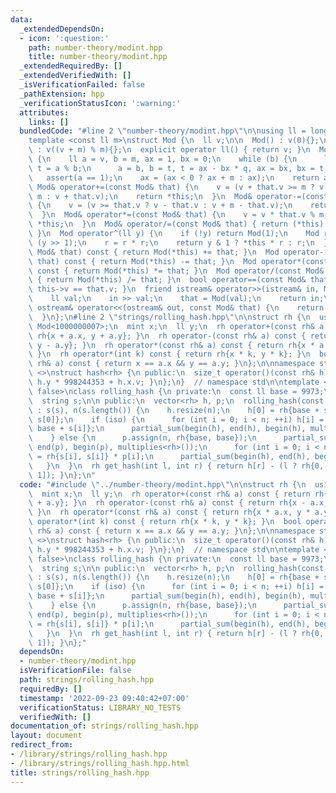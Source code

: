 ```yaml
---
data:
  _extendedDependsOn:
  - icon: ':question:'
    path: number-theory/modint.hpp
    title: number-theory/modint.hpp
  _extendedRequiredBy: []
  _extendedVerifiedWith: []
  _isVerificationFailed: false
  _pathExtension: hpp
  _verificationStatusIcon: ':warning:'
  attributes:
    links: []
  bundledCode: "#line 2 \"number-theory/modint.hpp\"\n\nusing ll = long long;\n\n\
    template <const ll m>\nstruct Mod {\n  ll v;\n\n  Mod() : v(0){};\n  Mod(ll v)\
    \ : v((v + m) % m){};\n  explicit operator ll() { return v; }\n  Mod inv() const\
    \ {\n    ll a = v, b = m, ax = 1, bx = 0;\n    while (b) {\n      ll q = a / b,\
    \ t = a % b;\n      a = b, b = t, t = ax - bx * q, ax = bx, bx = t;\n    }\n \
    \   assert(a == 1);\n    ax = (ax < 0 ? ax + m : ax);\n    return ax;\n  }\n \
    \ Mod& operator+=(const Mod& that) {\n    v = (v + that.v >= m ? v + that.v -\
    \ m : v + that.v);\n    return *this;\n  }\n  Mod& operator-=(const Mod& that)\
    \ {\n    v = (v >= that.v ? v - that.v : v + m - that.v);\n    return *this;\n\
    \  }\n  Mod& operator*=(const Mod& that) {\n    v = v * that.v % m;\n    return\
    \ *this;\n  }\n  Mod& operator/=(const Mod& that) { return (*this) *= that.inv();\
    \ }\n  Mod operator^(ll y) {\n    if (!y) return Mod(1);\n    Mod r = *this ^\
    \ (y >> 1);\n    r = r * r;\n    return y & 1 ? *this * r : r;\n  }\n  Mod operator+(const\
    \ Mod& that) const { return Mod(*this) += that; }\n  Mod operator-(const Mod&\
    \ that) const { return Mod(*this) -= that; }\n  Mod operator*(const Mod& that)\
    \ const { return Mod(*this) *= that; }\n  Mod operator/(const Mod& that) const\
    \ { return Mod(*this) /= that; }\n  bool operator==(const Mod& that) const { return\
    \ this->v == that.v; }\n  friend istream& operator>>(istream& in, Mod& that) {\n\
    \    ll val;\n    in >> val;\n    that = Mod(val);\n    return in;\n  }\n  friend\
    \ ostream& operator<<(ostream& out, const Mod& that) {\n    return out << that.v;\n\
    \  }\n};\n#line 2 \"strings/rolling_hash.hpp\"\n\nstruct rh {\n  using mint =\
    \ Mod<1000000007>;\n  mint x;\n  ll y;\n  rh operator+(const rh& a) const { return\
    \ rh{x + a.x, y + a.y}; }\n  rh operator-(const rh& a) const { return rh{x - a.x,\
    \ y - a.y}; }\n  rh operator*(const rh& a) const { return rh{x * a.x, y * a.y};\
    \ }\n  rh operator*(int k) const { return rh{x * k, y * k}; }\n  bool operator==(const\
    \ rh& a) const { return x == a.x && y == a.y; }\n};\n\nnamespace std {\ntemplate\
    \ <>\nstruct hash<rh> {\n public:\n  size_t operator()(const rh& h) const { return\
    \ h.y * 998244353 + h.x.v; }\n};\n}  // namespace std\n\ntemplate <bool iso =\
    \ false>\nclass rolling_hash {\n private:\n  const ll base = 9973;\n  int n;\n\
    \  string s;\n\n public:\n  vector<rh> h, p;\n  rolling_hash(const string& s)\
    \ : s(s), n(s.length()) {\n    h.resize(n);\n    h[0] = rh{base + s[0], base +\
    \ s[0]};\n    if (iso) {\n      for (int i = 0; i < n; ++i) h[i] = rh{base + s[i],\
    \ base + s[i]};\n      partial_sum(begin(h), end(h), begin(h), multiplies<rh>());\n\
    \    } else {\n      p.assign(n, rh{base, base});\n      partial_sum(begin(p),\
    \ end(p), begin(p), multiplies<rh>());\n      for (int i = 0; i < n; ++i) h[i]\
    \ = rh{s[i], s[i]} * p[i];\n      partial_sum(begin(h), end(h), begin(h));\n \
    \   }\n  }\n  rh get_hash(int l, int r) { return h[r] - (l ? rh{0, 0} : h[l -\
    \ 1]); }\n};\n"
  code: "#include \"../number-theory/modint.hpp\"\n\nstruct rh {\n  using mint = Mod<1000000007>;\n\
    \  mint x;\n  ll y;\n  rh operator+(const rh& a) const { return rh{x + a.x, y\
    \ + a.y}; }\n  rh operator-(const rh& a) const { return rh{x - a.x, y - a.y};\
    \ }\n  rh operator*(const rh& a) const { return rh{x * a.x, y * a.y}; }\n  rh\
    \ operator*(int k) const { return rh{x * k, y * k}; }\n  bool operator==(const\
    \ rh& a) const { return x == a.x && y == a.y; }\n};\n\nnamespace std {\ntemplate\
    \ <>\nstruct hash<rh> {\n public:\n  size_t operator()(const rh& h) const { return\
    \ h.y * 998244353 + h.x.v; }\n};\n}  // namespace std\n\ntemplate <bool iso =\
    \ false>\nclass rolling_hash {\n private:\n  const ll base = 9973;\n  int n;\n\
    \  string s;\n\n public:\n  vector<rh> h, p;\n  rolling_hash(const string& s)\
    \ : s(s), n(s.length()) {\n    h.resize(n);\n    h[0] = rh{base + s[0], base +\
    \ s[0]};\n    if (iso) {\n      for (int i = 0; i < n; ++i) h[i] = rh{base + s[i],\
    \ base + s[i]};\n      partial_sum(begin(h), end(h), begin(h), multiplies<rh>());\n\
    \    } else {\n      p.assign(n, rh{base, base});\n      partial_sum(begin(p),\
    \ end(p), begin(p), multiplies<rh>());\n      for (int i = 0; i < n; ++i) h[i]\
    \ = rh{s[i], s[i]} * p[i];\n      partial_sum(begin(h), end(h), begin(h));\n \
    \   }\n  }\n  rh get_hash(int l, int r) { return h[r] - (l ? rh{0, 0} : h[l -\
    \ 1]); }\n};"
  dependsOn:
  - number-theory/modint.hpp
  isVerificationFile: false
  path: strings/rolling_hash.hpp
  requiredBy: []
  timestamp: '2022-09-23 09:40:42+07:00'
  verificationStatus: LIBRARY_NO_TESTS
  verifiedWith: []
documentation_of: strings/rolling_hash.hpp
layout: document
redirect_from:
- /library/strings/rolling_hash.hpp
- /library/strings/rolling_hash.hpp.html
title: strings/rolling_hash.hpp
---
```

